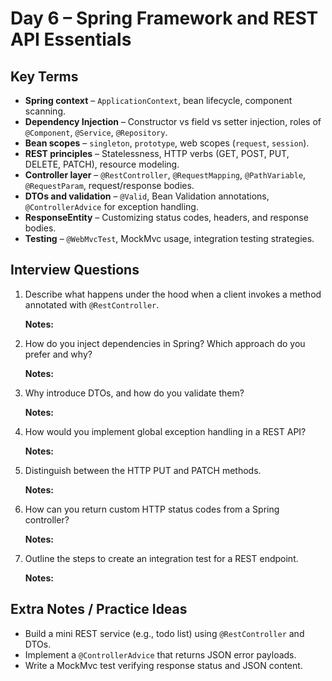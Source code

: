# Day 6 – Spring Framework and REST API Essentials

## Key Terms
- **Spring context** – `ApplicationContext`, bean lifecycle, component scanning.
- **Dependency Injection** – Constructor vs field vs setter injection, roles of `@Component`, `@Service`, `@Repository`.
- **Bean scopes** – `singleton`, `prototype`, web scopes (`request`, `session`).
- **REST principles** – Statelessness, HTTP verbs (GET, POST, PUT, DELETE, PATCH), resource modeling.
- **Controller layer** – `@RestController`, `@RequestMapping`, `@PathVariable`, `@RequestParam`, request/response bodies.
- **DTOs and validation** – `@Valid`, Bean Validation annotations, `@ControllerAdvice` for exception handling.
- **ResponseEntity** – Customizing status codes, headers, and response bodies.
- **Testing** – `@WebMvcTest`, MockMvc usage, integration testing strategies.

## Interview Questions
1. Describe what happens under the hood when a client invokes a method annotated with `@RestController`.

	**Notes:**

2. How do you inject dependencies in Spring? Which approach do you prefer and why?

	**Notes:**

3. Why introduce DTOs, and how do you validate them?

	**Notes:**

4. How would you implement global exception handling in a REST API?

	**Notes:**

5. Distinguish between the HTTP PUT and PATCH methods.

	**Notes:**

6. How can you return custom HTTP status codes from a Spring controller?

	**Notes:**

7. Outline the steps to create an integration test for a REST endpoint.

	**Notes:**

## Extra Notes / Practice Ideas
- Build a mini REST service (e.g., todo list) using `@RestController` and DTOs.
- Implement a `@ControllerAdvice` that returns JSON error payloads.
- Write a MockMvc test verifying response status and JSON content.

